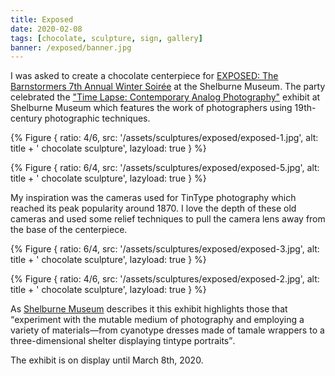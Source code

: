 ```yaml
---
title: Exposed
date: 2020-02-08
tags: [chocolate, sculpture, sign, gallery]
banner: /exposed/banner.jpg
---
```


I was asked to create a chocolate centerpiece for [EXPOSED: The Barnstormers 7th Annual Winter Soirée](https://shelburnemuseum.org/event/exposed-the-barnstormers-7th-annual-winter-soiree/) at the Shelburne Museum. The party celebrated the ["Time Lapse: Contemporary Analog Photography"](https://shelburnemuseum.org/exhibition/time-lapse-contemporary-analog-photography/) exhibit at Shelburne Museum which features the work of photographers using 19th-century photographic techniques.

{% Figure {
    ratio: 4/6,
    src: '/assets/sculptures/exposed/exposed-1.jpg',
    alt: title + ' chocolate sculpture',
    lazyload: true
} %}

{% Figure {
    ratio: 6/4,
    src: '/assets/sculptures/exposed/exposed-5.jpg',
    alt: title + ' chocolate sculpture',
    lazyload: true
} %}

My inspiration was the cameras used for TinType photography which reached its peak popularity around 1870. I love the depth of these old cameras and used some relief techniques to pull the camera lens away from the base of the centerpiece. 

{% Figure {
    ratio: 6/4,
    src: '/assets/sculptures/exposed/exposed-3.jpg',
    alt: title + ' chocolate sculpture',
    lazyload: true
} %}

{% Figure {
    ratio: 4/6,
    src: '/assets/sculptures/exposed/exposed-2.jpg',
    alt: title + ' chocolate sculpture',
    lazyload: true
} %}

As [Shelburne Museum](https://shelburnemuseum.org)  describes it this exhibit highlights those that <q cite="https://shelburnemuseum.org/exhibition/time-lapse-contemporary-analog-photography/">experiment with the mutable medium of photography and employing a variety of materials—from cyanotype dresses made of tamale wrappers to a three-dimensional shelter displaying tintype portraits</q>.

The exhibit is on display until March 8th, 2020.